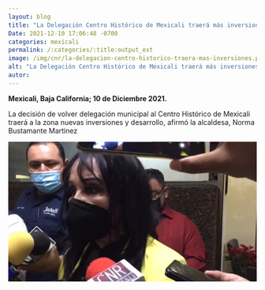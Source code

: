 ```yaml
---
layout: blog
title: "La Delegación Centro Histórico de Mexicali traerá más inversiones"
Date: 2021-12-10 17:06:48 -0700
categories: mexicali
permalink: /:categories/:title:output_ext
image: /img/cnr/la-delegacion-centro-historico-traera-mas-inversiones.png
alt: "La Delegación Centro Histórico de Mexicali traerá más inversiones"
autor:
---
```


**Mexicali, Baja California; 10 de Diciembre 2021.** 

La decisión de volver delegación municipal al Centro Histórico de Mexicali traerá a la zona nuevas inversiones y desarrollo, afirmó la alcaldesa, Norma Bustamante Martinez

<div id="carouselExampleSlidesOnly" class="carousel slide" data-ride="carousel">
  <div class="carousel-inner">
    <div class="carousel-item active">
       <img class="d-block w-100" src="/img/cnr/la-delegacion-centro-historico-traera-mas-inversiones.png" loading="lazy"  alt="La Delegación Centro Histórico de Mexicali traerá más inversiones">
    </div>
  </div>
</div>